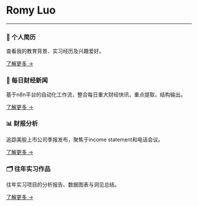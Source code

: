 # Romy Luo


---

<div class="feature-grid">

<div class="feature-card">
  <h3>📄 个人简历</h3>
  <p>查看我的教育背景、实习经历及兴趣爱好。</p>
  <a href="/resume/">了解更多 →</a>
</div>

<div class="feature-card">
  <h3>📰 每日财经新闻</h3>
  <p>基于n8n平台的自动化工作流，整合每日重大财经快讯，重点提取，结构输出。</p>
  <a href="/posts/">了解更多 →</a>
</div>

<div class="feature-card">
  <h3>📊 财报分析</h3>
  <p>追踪美股上市公司季报发布，聚焦于income statement和电话会议。</p>
  <a href="/earnings/">了解更多 →</a>
</div>

<div class="feature-card">
  <h3>🗂️ 往年实习作品</h3>
  <p>往年实习项目的分析报告、数据图表与洞见总结。</p>
  <a href="/work/">了解更多 →</a>
</div>


</div>


